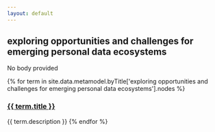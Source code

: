 ```yaml
---
layout: default
---
```

<style>
.initial-content {
  padding-left:5%;
  padding-right:25px;
}
</style>

## exploring opportunities and challenges for emerging personal data ecosystems

No body provided

{% for term in site.data.metamodel.byTitle['exploring opportunities and challenges for emerging personal data ecosystems'].nodes %}
### <a href='/_pages/embed?t={{ term.title }}'>{{ term.title }}</a>

{{ term.description }}
{% endfor %}
